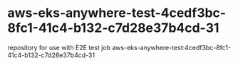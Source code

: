 # aws-eks-anywhere-test-4cedf3bc-8fc1-41c4-b132-c7d28e37b4cd-31
repository for use with E2E test job aws-eks-anywhere-test:4cedf3bc-8fc1-41c4-b132-c7d28e37b4cd-31
